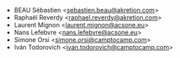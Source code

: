 - BEAU Sébastien \<<sebastien.beau@akretion.com>\>
- Raphaël Reverdy \<<raphael.reverdy@akretion.com>\>
- Laurent Mignon \<<laurent.mignon@acsone.eu>\>
- Nans Lefebvre \<<nans.lefebvre@acsone.eu>\>
- Simone Orsi \<<simone.orsi@camptocamp.com>\>
- Iván Todorovich \<<ivan.todorovich@camptocamp.com>\>
